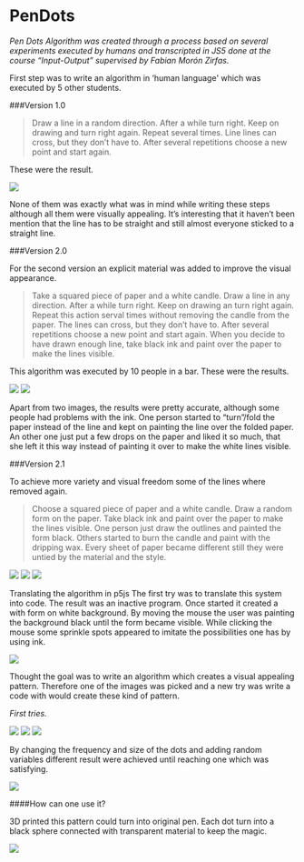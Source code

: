 # PenDots

*Pen Dots Algorithm was created through a process based on several experiments executed by humans and transcripted in JS5 done at the course “Input-Output” supervised by Fabian Morón Zirfas.*


First step was to write an algorithm in ‘human language' which was executed by 5 other students. 

###Version 1.0

>Draw a line in a random direction. After a while turn right. Keep on drawing and turn right again. Repeat several times. 
Line lines can cross, but they don’t have to. After several repetitions choose a new point and start again.

These were the result. 

![](/images/class.jpg)

None of them was exactly what was in mind while writing these steps although all them were visually appealing. It’s interesting that it haven’t been mention that the line has to be straight and still almost everyone sticked to a straight line. 

###Version 2.0

For the second version an explicit material was added to improve the visual appearance.  

>Take a squared piece of paper and a white candle. 
Draw a line in any direction. After a while turn right. Keep on drawing an turn right again. Repeat this action serval times without removing the candle from the paper. 
The lines can cross, but they don’t have to. 
After several repetitions choose a new point and start again.
When you decide to have drawn enough line, take black ink and paint over the paper to make the lines visible. 

This algorithm was executed by 10 people in a bar. 
These were the results. 

![](/images/1-1.jpg)
![](/images/complete.jpg)


Apart from two images, the results were pretty accurate, although some people had problems with the ink. One person started to “turn”/fold the paper instead of the line and kept on painting the line over the folded paper. An other one just put a few drops on the paper and liked it so much, that she left it this way instead of painting it over to make the white lines visible. 

###Version 2.1

To achieve more variety and visual freedom some of the lines where removed again.

>Choose a squared piece of paper and a white candle.
Draw a random form on the paper. 
Take black ink and paint over the paper to make the lines visible. 
One person just draw the outlines and painted the form black. Others started to burn the candle and paint with the dripping wax. Every sheet of paper became different still they were untied by the material and the style.

![](/images/3.jpg)
![](/images/2-1.jpg)
![](/images/4.jpg)



Translating the algorithm in p5js
The first try was to translate this system into code. The result was an inactive program. Once started it created a with form on white background. By moving the mouse the user was painting the background black until the form became visible. While clicking the mouse some sprinkle spots appeared to imitate the possibilities one has by using ink. 

![](/images/programm.jpg)

Thought the goal was to write an algorithm which creates a visual appealing pattern. Therefore one of the images was picked and a new try was write a code with would create these kind of pattern. 

*First tries.*

![](/images/spirale1j.jpg)
![](/images/spirale2.jpg)
![](/images/spirale3.jpg)


By changing the frequency and size of the dots and adding random variables different result were achieved until reaching one which was satisfying. 

![](/images/pen.jpg)

####How can one use it? 

3D printed this pattern could turn into original pen. Each dot turn into a black sphere connected with transparent material to keep the magic. 

![](/images/mockup.jpg)
 
